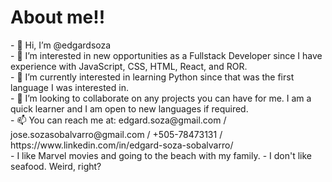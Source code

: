 <h1>About me!!</h1>
- 👋 Hi, I’m @edgardsoza </br>
- 👀 I’m interested in new opportunities as a Fullstack Developer since I have experience with JavaScript, CSS, HTML, React, and ROR. </br>
- 🌱 I’m currently interested in learning Python since that was the first language I was interested in. </br>
- 💞️ I’m looking to collaborate on any projects you can have for me. I am a quick learner and I am open to new languages if required.</br>
- 📫 You can reach me at: edgard.soza@gmail.com / jose.sozasobalvarro@gmail.com / +505-78473131 / https://www.linkedin.com/in/edgard-soza-sobalvarro/</br>
- I like Marvel movies and going to the beach with my family. 
- I don't like seafood. Weird, right?

<!---
edgardsoza/edgardsoza is a ✨ special ✨ repository because its `README.md` (this file) appears on your GitHub profile.
You can click the Preview link to take a look at your changes.
--->
